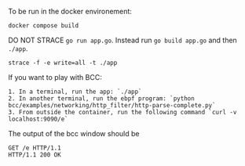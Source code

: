 To be run in the docker environement:

```
docker compose build
```

DO NOT STRACE `go run app.go`. Instead run `go build app.go` and then `./app`.
```
strace -f -e write=all -t ./app
```

If you want to play with BCC:

    1. In a terminal, run the app: `./app`
    2. In another terminal, run the ebpf program: `python bcc/examples/networking/http_filter/http-parse-complete.py`
    3. From outside the container, run the following command `curl -v localhost:9090/e`

The output of the bcc window should be

```
GET /e HTTP/1.1
HTTP/1.1 200 OK
```